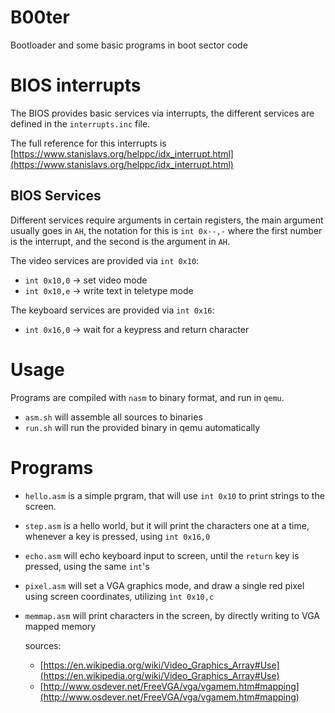 # B00ter

Bootloader and some basic programs in boot sector code

# BIOS interrupts

The BIOS provides basic services via interrupts, the different services
are defined in the `interrupts.inc` file.

The full reference for this interrupts is
[https://www.stanislavs.org/helppc/idx_interrupt.html](https://www.stanislavs.org/helppc/idx_interrupt.html)

## BIOS Services

Different services require arguments in certain registers, the main argument
usually goes in `AH`, the notation for this is `int 0x--,-` where the first
number is the interrupt, and the second is the argument in `AH`.

The video services are provided via `int 0x10`:
- `int 0x10,0` -> set video mode
- `int 0x10,e` -> write text in teletype mode

The keyboard services are provided via `int 0x16`:
- `int 0x16,0` -> wait for a keypress and return character

# Usage

Programs are compiled with `nasm` to binary format, and run in `qemu`.

- `asm.sh` will assemble all sources to binaries
- `run.sh` will run the provided binary in qemu automatically

# Programs

- `hello.asm` is a simple prgram, that will use `int 0x10` to print strings
  to the screen.

- `step.asm` is a hello world, but it will print the characters one at a time,
  whenever a key is pressed, using `int 0x16,0`

- `echo.asm` will echo keyboard input to screen, until the `return` key is
  pressed, using the same `int`'s

- `pixel.asm` will set a VGA graphics mode, and draw a single red pixel using
  screen coordinates, utilizing `ìnt 0x10,c`

- `memmap.asm` will print characters in the screen, by directly writing to
  VGA mapped memory

  sources:
  - [https://en.wikipedia.org/wiki/Video_Graphics_Array#Use](https://en.wikipedia.org/wiki/Video_Graphics_Array#Use)
  - [http://www.osdever.net/FreeVGA/vga/vgamem.htm#mapping](http://www.osdever.net/FreeVGA/vga/vgamem.htm#mapping)
